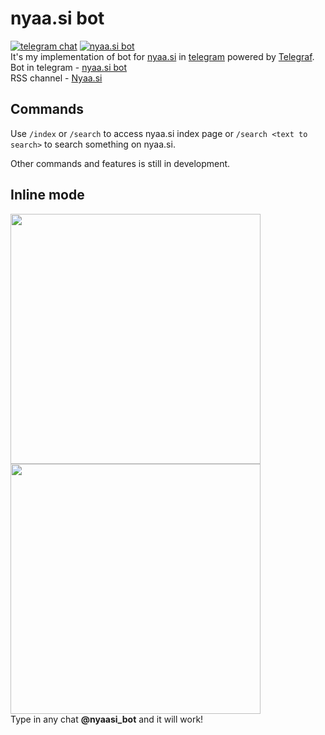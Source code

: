 # nyaa.si bot

[![telegram chat](https://img.shields.io/badge/telegram-chat-blue.svg)](https://t.me/nyaasi_chat)
[![nyaa.si bot](https://img.shields.io/badge/nyaa.si-bot-blue.svg)](https://t.me/nyaasi_bot)  
It's my implementation of bot for [nyaa.si](https://nyaa.si) in [telegram](https://telegram.org) powered by [Telegraf](https://github.com/telegraf/telegraf).  
Bot in telegram - [nyaa.si bot](https://t.me/nyaasi_bot)  
RSS channel - [Nyaa.si](https://t.me/nyaasi)  

## Commands

Use `/index` or `/search` to access nyaa.si index page or `/search <text to search>` to search something on nyaa.si.  

Other commands and features is still in development.

## Inline mode

[<img src="https://i.imgur.com/5VVUAv4.png" height="400">](https://t.me/nyaasi_bot)[<img src="https://i.imgur.com/S3nwDbf.png" height="400">](https://t.me/nyaasi_bot)  
Type in any chat **@nyaasi_bot** and it will work!
